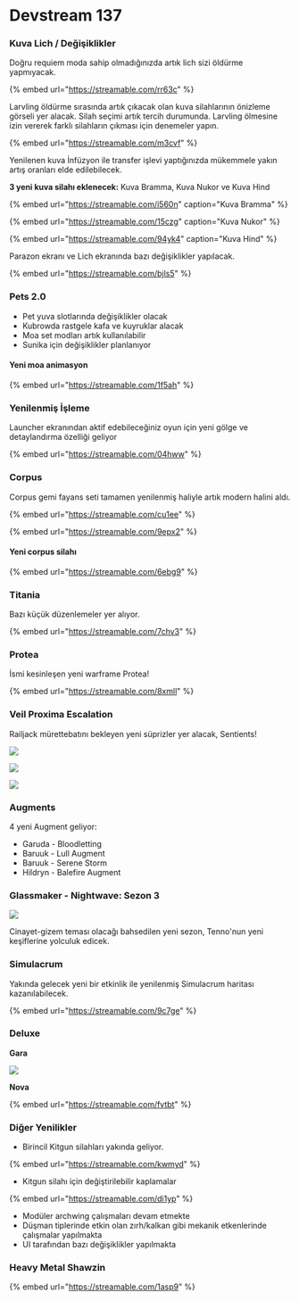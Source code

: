 # Devstream 137

### Kuva Lich / Değişiklikler

Doğru requiem moda sahip olmadığınızda artık lich sizi öldürme yapmıyacak.

{% embed url="https://streamable.com/rr63c" %}

Larvling öldürme sırasında artık çıkacak olan kuva silahlarının önizleme görseli yer alacak. Silah seçimi artık tercih durumunda. Larvling ölmesine izin vererek farklı silahların çıkması için denemeler yapın.

{% embed url="https://streamable.com/m3cvf" %}

Yenilenen kuva İnfüzyon ile transfer işlevi yaptığınızda mükemmele yakın artış oranları elde edilebilecek.

**3 yeni kuva silahı eklenecek:** Kuva Bramma, Kuva Nukor ve Kuva Hind

{% embed url="https://streamable.com/i560n" caption="Kuva Bramma" %}

{% embed url="https://streamable.com/15czg" caption="Kuva Nukor" %}

{% embed url="https://streamable.com/94yk4" caption="Kuva Hind" %}

Parazon ekranı ve Lich ekranında bazı değişiklikler yapılacak.

{% embed url="https://streamable.com/bjls5" %}

### Pets 2.0

* Pet yuva slotlarında değişiklikler olacak
* Kubrowda rastgele kafa ve kuyruklar alacak
* Moa set modları artık kullanılabilir
* Sunika için değişiklikler planlanıyor

#### Yeni moa animasyon

{% embed url="https://streamable.com/1f5ah" %}

### Yenilenmiş İşleme 

Launcher ekranından aktif edebileceğiniz oyun için yeni gölge ve detaylandırma özelliği geliyor

{% embed url="https://streamable.com/04hww" %}

### Corpus

Corpus gemi fayans seti tamamen yenilenmiş haliyle artık modern halini aldı. 

{% embed url="https://streamable.com/cu1ee" %}

{% embed url="https://streamable.com/9epx2" %}

#### Yeni corpus silahı

{% embed url="https://streamable.com/6ebg9" %}

### Titania

Bazı küçük düzenlemeler yer alıyor.

{% embed url="https://streamable.com/7chv3" %}

### Protea

İsmi kesinleşen yeni warframe Protea!

{% embed url="https://streamable.com/8xmll" %}

### **Veil Proxima Escalation**

Railjack mürettebatını bekleyen yeni süprizler yer alacak, Sentients!

![](https://n9e5v4d8.ssl.hwcdn.net/uploads/db2773b9a0f67e36d4c7fb0f51368f97.png)

![](https://n9e5v4d8.ssl.hwcdn.net/uploads/ddddb15cf409d02d8189f599e1eff5c2.jpg)

![](https://n9e5v4d8.ssl.hwcdn.net/uploads/f392731646a1483722ccf2a046a3a35b.jpg)

###  **Augments**

4 yeni Augment geliyor: 

* Garuda - Bloodletting
* Baruuk - Lull Augment
* Baruuk - Serene Storm
* Hildryn - Balefire Augment

### Glassmaker - Nightwave: Sezon 3

![](https://n9e5v4d8.ssl.hwcdn.net/uploads/98c12f08130df5d814ef59355c31e5a9.jpg)

Cinayet-gizem teması olacağı bahsedilen yeni sezon, Tenno'nun yeni keşiflerine yolculuk edicek.

### Simulacrum

Yakında gelecek yeni bir etkinlik ile yenilenmiş Simulacrum haritası kazanılabilecek.

{% embed url="https://streamable.com/9c7ge" %}

### **Deluxe**

**Gara**

![](https://n9e5v4d8.ssl.hwcdn.net/uploads/f8a2c1e6ec943ae5366adb104be914f8.jpg)

 **Nova**

{% embed url="https://streamable.com/fvtbt" %}

### **Diğer Yenilikler**

* Birincil Kitgun silahları yakında geliyor.

{% embed url="https://streamable.com/kwmyd" %}

* Kitgun silahı için değiştirilebilir kaplamalar

{% embed url="https://streamable.com/di1yp" %}

* Modüler archwing çalışmaları devam etmekte
* Düşman tiplerinde etkin olan zırh/kalkan gibi mekanik etkenlerinde çalışmalar yapılmakta
* UI tarafından bazı değişiklikler yapılmakta

### Heavy Metal Shawzin

{% embed url="https://streamable.com/1asp9" %}

